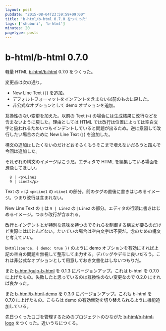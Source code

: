 ```yaml
---
layout: post
pubdate: "2015-08-04T23:59:59+09:00"
title: 'b-html/b-html 0.7.0 をつくった'
tags: ['shuburi', 'b-html']
minutes: 20
pagetype: posts
---
```

# b-html/b-html 0.7.0

軽量 HTML [b-html/b-html][] 0.7.0 をつくった。

変更点は次の通り。

- New Line Text (`|`) を追加。
- デフォルトフォーマットをインデントを含まない以前のものに戻した。
- 非公式なオプションとして demo オプションを追加。

互換性のない変更を加えた。以前の Text (`>`) の場合には生成結果に改行などを含まないように戻した。理由としては HTML では改行は位置によっては空白文字と扱われるためいつもインデントしていると問題が出るため。逆に意図して改行したい場合のために New Line Text (`|`) を追加した。

構文の追加はしたくないのだけどおそらくもうそこまで増えないだろうと踏んで今回は追加した。

それぞれの構文のイメージはこうだ。エディタで HTML を編集している場面を想像してほしい。

```
  8 | <p>Line1
  9 | Line2</p>
```

Text の `>` は `<p>Line1` の `>Line1` の部分。前のタグの直後に書きはじめるイメージ。つまり改行は含まれない。

New Line Text の `|` は `9 | Line2` の `|Line2` の部分。エディタの行頭に書きはじめるイメージ。つまり改行が含まれる。

改行とインデントとが特別な意味を持つのでそれらを制御する構文が要るのだけど実際にはほとんどない。たいていの場合は空白文字は不要だ。念のための構文と考えていい。

`bHtml(source, { demo: true })` のように demo オプションを有効にすれば上記の空白の問題を無視して整形して出力する。デバッグやデモに良いだろう。これは非公式なオプションとして用意しておき文書化はしないつもりだ。

また [b-html/gulp-b-html][] を 0.1.3 にバージョンアップ。これは b-html を 0.7.0 に上げたもの。失敗したと思っているのは互換性のない変更なので 0.2.0 にすれば良かった。

また [b-html/b-html-demo][] を 0.3.0 にバージョンアップ。これも b-html を 0.7.0 に上げたもの。こちらは demo の有効無効を切り替えられるように機能追加している。

先日つくったロゴを管理するためのプロジェクトのひながた [b-html/b-html-logo][] をつくった。近いうちにつくる。

[b-html/b-html-demo]: https://github.com/b-html/b-html-demo
[b-html/b-html-logo]: https://github.com/b-html/b-html-logo
[b-html/b-html]: https://github.com/b-html/b-html
[b-html/gulp-b-html]: https://github.com/b-html/gulp-b-html
